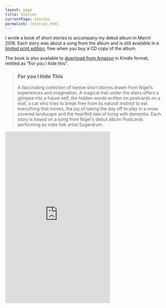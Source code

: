 ```yaml
---
layout: page
title: Stories
currentPage: stories
permalink: /stories.html
---
```


<p>I wrote a book of short stories to accompany my debut album in March 2016. Each story was about a song from the album and is still available in a <a href="http://shop.sugardrum.com/">limited print edition</a>, free when you buy a CD copy of the album.</p>

<p>The book is also available to <a href="https://read.amazon.co.uk/kp/embed?asin=B01N3OBT3W&preview=newtab&linkCode=kpe&ref_=cm_sw_r_kb_dp_k9XsybYE50G27">download from Amazon</a> in Kindle format, retitled as &quot;For you I hide this&quot;.</p>

<blockquote>	
    <h3>For you I hide This</h3>
    <p>A fascinating collection of twelve short stories drawn from Nigel’s experiences and imagination. A magical trail under the stairs offers a glimpse into a future self, the hidden words written on postcards on a wall, a cat who tries to break free from its natural instinct to eat everything that moves, the joy of taking the day off to play in a snow covered landscape and the heartfelt tale of living with dementia. Each story is based on a song from Nigel's debut album Postcards performing as indie folk artist Sugardrum.</p>
</blockquote>

<iframe type="text/html" width="336" height="550" frameborder="0" allowfullscreen style="max-width:100%" src="https://read.amazon.co.uk/kp/card?asin=B01N3OBT3W&preview=inline&linkCode=kpe&ref_=cm_sw_r_kb_dp_k9XsybYE50G27" ></iframe>
